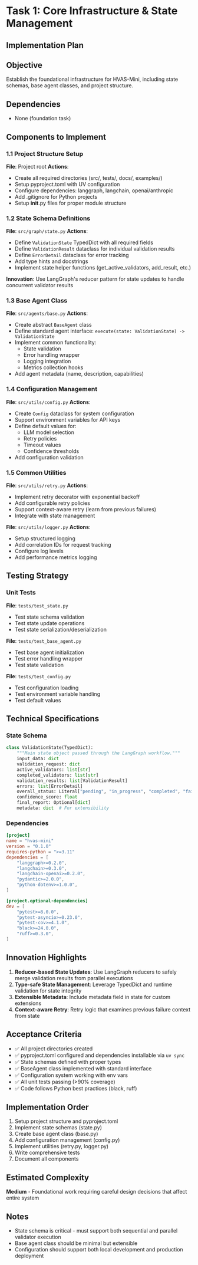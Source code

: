 # Task 1: Core Infrastructure & State Management
## Implementation Plan

## Objective
Establish the foundational infrastructure for HVAS-Mini, including state schemas, base agent classes, and project structure.

## Dependencies
- None (foundation task)

## Components to Implement

### 1.1 Project Structure Setup
**File**: Project root
**Actions**:
- Create all required directories (src/, tests/, docs/, examples/)
- Setup pyproject.toml with UV configuration
- Configure dependencies: langgraph, langchain, openai/anthropic
- Add .gitignore for Python projects
- Setup __init__.py files for proper module structure

### 1.2 State Schema Definitions
**File**: `src/graph/state.py`
**Actions**:
- Define `ValidationState` TypedDict with all required fields
- Define `ValidationResult` dataclass for individual validation results
- Define `ErrorDetail` dataclass for error tracking
- Add type hints and docstrings
- Implement state helper functions (get_active_validators, add_result, etc.)

**Innovation**: Use LangGraph's reducer pattern for state updates to handle concurrent validator results

### 1.3 Base Agent Class
**File**: `src/agents/base.py`
**Actions**:
- Create abstract `BaseAgent` class
- Define standard agent interface: `execute(state: ValidationState) -> ValidationState`
- Implement common functionality:
  - State validation
  - Error handling wrapper
  - Logging integration
  - Metrics collection hooks
- Add agent metadata (name, description, capabilities)

### 1.4 Configuration Management
**File**: `src/utils/config.py`
**Actions**:
- Create `Config` dataclass for system configuration
- Support environment variables for API keys
- Define default values for:
  - LLM model selection
  - Retry policies
  - Timeout values
  - Confidence thresholds
- Add configuration validation

### 1.5 Common Utilities
**File**: `src/utils/retry.py`
**Actions**:
- Implement retry decorator with exponential backoff
- Add configurable retry policies
- Support context-aware retry (learn from previous failures)
- Integrate with state management

**File**: `src/utils/logger.py`
**Actions**:
- Setup structured logging
- Add correlation IDs for request tracking
- Configure log levels
- Add performance metrics logging

## Testing Strategy

### Unit Tests
**File**: `tests/test_state.py`
- Test state schema validation
- Test state update operations
- Test state serialization/deserialization

**File**: `tests/test_base_agent.py`
- Test base agent initialization
- Test error handling wrapper
- Test state validation

**File**: `tests/test_config.py`
- Test configuration loading
- Test environment variable handling
- Test default values

## Technical Specifications

### State Schema
```python
class ValidationState(TypedDict):
    """Main state object passed through the LangGraph workflow."""
    input_data: dict
    validation_request: dict
    active_validators: list[str]
    completed_validators: list[str]
    validation_results: list[ValidationResult]
    errors: list[ErrorDetail]
    overall_status: Literal["pending", "in_progress", "completed", "failed"]
    confidence_score: float
    final_report: Optional[dict]
    metadata: dict  # For extensibility
```

### Dependencies
```toml
[project]
name = "hvas-mini"
version = "0.1.0"
requires-python = ">=3.11"
dependencies = [
    "langgraph>=0.2.0",
    "langchain>=0.3.0",
    "langchain-openai>=0.2.0",
    "pydantic>=2.0.0",
    "python-dotenv>=1.0.0",
]

[project.optional-dependencies]
dev = [
    "pytest>=8.0.0",
    "pytest-asyncio>=0.23.0",
    "pytest-cov>=4.1.0",
    "black>=24.0.0",
    "ruff>=0.3.0",
]
```

## Innovation Highlights

1. **Reducer-based State Updates**: Use LangGraph reducers to safely merge validation results from parallel executions
2. **Type-safe State Management**: Leverage TypedDict and runtime validation for state integrity
3. **Extensible Metadata**: Include metadata field in state for custom extensions
4. **Context-aware Retry**: Retry logic that examines previous failure context from state

## Acceptance Criteria

- ✅ All project directories created
- ✅ pyproject.toml configured and dependencies installable via `uv sync`
- ✅ State schemas defined with proper types
- ✅ BaseAgent class implemented with standard interface
- ✅ Configuration system working with env vars
- ✅ All unit tests passing (>90% coverage)
- ✅ Code follows Python best practices (black, ruff)

## Implementation Order

1. Setup project structure and pyproject.toml
2. Implement state schemas (state.py)
3. Create base agent class (base.py)
4. Add configuration management (config.py)
5. Implement utilities (retry.py, logger.py)
6. Write comprehensive tests
7. Document all components

## Estimated Complexity
**Medium** - Foundational work requiring careful design decisions that affect entire system

## Notes
- State schema is critical - must support both sequential and parallel validator execution
- Base agent class should be minimal but extensible
- Configuration should support both local development and production deployment
